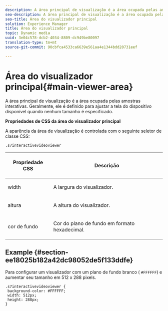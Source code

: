 ```yaml
---
description: A área principal de visualização é a área ocupada pelas amostras interativas. Geralmente, ele é definido para ajustar a tela do dispositivo disponível quando nenhum tamanho é especificado.
seo-description: A área principal de visualização é a área ocupada pelas amostras interativas. Geralmente, ele é definido para ajustar a tela do dispositivo disponível quando nenhum tamanho é especificado.
seo-title: Área do visualizador principal
solution: Experience Manager
title: Área do visualizador principal
topic: Dynamic media
uuid: 3e04c578-dcb2-4034-8809-dc949be80097
translation-type: tm+mt
source-git-commit: 90cbfca4533ca6639e561aa4e1344bdd20731eef

---
```



# Área do visualizador principal{#main-viewer-area}

A área principal de visualização é a área ocupada pelas amostras interativas. Geralmente, ele é definido para ajustar a tela do dispositivo disponível quando nenhum tamanho é especificado.

<!--<a id="section_061E550C1C1D4DB2BD663A898895B38C"></a>-->

**Propriedades de CSS da área do visualizador principal**

A aparência da área de visualização é controlada com o seguinte seletor de classe CSS:

```
.s7interactivevideoviewer
```

<table id="table_94EE3F5BBE4547C0B4943471CEE7EDE4"> 
 <thead> 
  <tr> 
   <th colname="col1" class="entry"> <p> Propriedade CSS </p> </th> 
   <th colname="col2" class="entry"> <p>Descrição </p> </th> 
  </tr> 
 </thead>
 <tbody> 
  <tr> 
   <td colname="col1"> <p> <span class="codeph"> width </span> </p> </td> 
   <td colname="col2"> <p>A largura do visualizador. </p> </td> 
  </tr> 
  <tr> 
   <td colname="col1"> <p> <span class="codeph"> altura </span> </p> </td> 
   <td colname="col2"> <p>A altura do visualizador. </p> </td> 
  </tr> 
  <tr> 
   <td colname="col1"> <p> <span class="codeph"> cor de fundo </span> </p> </td> 
   <td colname="col2"> <p> Cor do plano de fundo em formato hexadecimal. </p> </td> 
  </tr> 
 </tbody> 
</table>

## Example {#section-ee18025b182a42dc98052de5f133ddfe}

Para configurar um visualizador com um plano de fundo branco ( `#FFFFFF`) e aumentar seu tamanho em 512 x 288 pixels.

```
.s7interactivevideoviewer { 
 background-color: #FFFFFF; 
 width: 512px; 
 height: 288px;  
}
```

